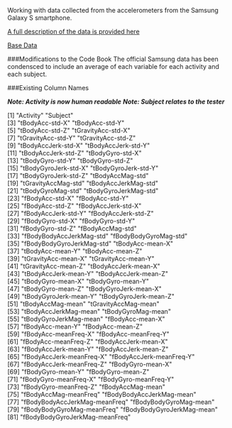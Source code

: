 Working with data collected from the accelerometers from the Samsung Galaxy S smartphone.

[A full description of the data is provided here](http://archive.ics.uci.edu/ml/datasets/Human+Activity+Recognition+Using+Smartphones)

[Base Data](https://d396qusza40orc.cloudfront.net/getdata%2Fprojectfiles%2FUCI%20HAR%20Dataset.zip)

###Modifications to the Code Book
The official Samsung data has been condensced to include an average of each variable for each activity and each subject.

###Existing Column Names

***Note: Activity is now human readable***
***Note: Subject relates to the tester***

[1] "Activity"                      "Subject"                      
 [3] "tBodyAcc-std-X"                "tBodyAcc-std-Y"               
 [5] "tBodyAcc-std-Z"                "tGravityAcc-std-X"            
 [7] "tGravityAcc-std-Y"             "tGravityAcc-std-Z"            
 [9] "tBodyAccJerk-std-X"            "tBodyAccJerk-std-Y"           
[11] "tBodyAccJerk-std-Z"            "tBodyGyro-std-X"              
[13] "tBodyGyro-std-Y"               "tBodyGyro-std-Z"              
[15] "tBodyGyroJerk-std-X"           "tBodyGyroJerk-std-Y"          
[17] "tBodyGyroJerk-std-Z"           "tBodyAccMag-std"              
[19] "tGravityAccMag-std"            "tBodyAccJerkMag-std"          
[21] "tBodyGyroMag-std"              "tBodyGyroJerkMag-std"         
[23] "fBodyAcc-std-X"                "fBodyAcc-std-Y"               
[25] "fBodyAcc-std-Z"                "fBodyAccJerk-std-X"           
[27] "fBodyAccJerk-std-Y"            "fBodyAccJerk-std-Z"           
[29] "fBodyGyro-std-X"               "fBodyGyro-std-Y"              
[31] "fBodyGyro-std-Z"               "fBodyAccMag-std"              
[33] "fBodyBodyAccJerkMag-std"       "fBodyBodyGyroMag-std"         
[35] "fBodyBodyGyroJerkMag-std"      "tBodyAcc-mean-X"              
[37] "tBodyAcc-mean-Y"               "tBodyAcc-mean-Z"              
[39] "tGravityAcc-mean-X"            "tGravityAcc-mean-Y"           
[41] "tGravityAcc-mean-Z"            "tBodyAccJerk-mean-X"          
[43] "tBodyAccJerk-mean-Y"           "tBodyAccJerk-mean-Z"          
[45] "tBodyGyro-mean-X"              "tBodyGyro-mean-Y"             
[47] "tBodyGyro-mean-Z"              "tBodyGyroJerk-mean-X"         
[49] "tBodyGyroJerk-mean-Y"          "tBodyGyroJerk-mean-Z"         
[51] "tBodyAccMag-mean"              "tGravityAccMag-mean"          
[53] "tBodyAccJerkMag-mean"          "tBodyGyroMag-mean"            
[55] "tBodyGyroJerkMag-mean"         "fBodyAcc-mean-X"              
[57] "fBodyAcc-mean-Y"               "fBodyAcc-mean-Z"              
[59] "fBodyAcc-meanFreq-X"           "fBodyAcc-meanFreq-Y"          
[61] "fBodyAcc-meanFreq-Z"           "fBodyAccJerk-mean-X"          
[63] "fBodyAccJerk-mean-Y"           "fBodyAccJerk-mean-Z"          
[65] "fBodyAccJerk-meanFreq-X"       "fBodyAccJerk-meanFreq-Y"      
[67] "fBodyAccJerk-meanFreq-Z"       "fBodyGyro-mean-X"             
[69] "fBodyGyro-mean-Y"              "fBodyGyro-mean-Z"             
[71] "fBodyGyro-meanFreq-X"          "fBodyGyro-meanFreq-Y"         
[73] "fBodyGyro-meanFreq-Z"          "fBodyAccMag-mean"             
[75] "fBodyAccMag-meanFreq"          "fBodyBodyAccJerkMag-mean"     
[77] "fBodyBodyAccJerkMag-meanFreq"  "fBodyBodyGyroMag-mean"        
[79] "fBodyBodyGyroMag-meanFreq"     "fBodyBodyGyroJerkMag-mean"    
[81] "fBodyBodyGyroJerkMag-meanFreq"